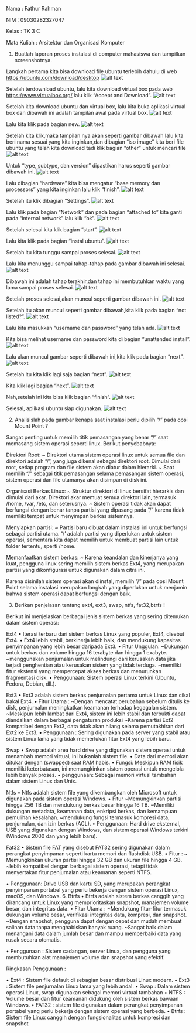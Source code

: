 Nama : Fathur Rahman

NIM : 09030282327047

Kelas : TK 3 C

Mata Kuliah : Arsitektur dan Organisasi Komputer

1. Buatlah laporan proses instalasi di computer mahasiswa dan tampilkan screenshotnya.

Langkah pertama kita bisa download file ubuntu terlebih dahulu di web
https://ubuntu.com/download/desktop
![alt text](https://private-user-images.githubusercontent.com/179918305/373122445-02fc5987-14c0-46d2-bcfe-5806f4e3c5a7.png?jwt=eyJhbGciOiJIUzI1NiIsInR5cCI6IkpXVCJ9.eyJpc3MiOiJnaXRodWIuY29tIiwiYXVkIjoicmF3LmdpdGh1YnVzZXJjb250ZW50LmNvbSIsImtleSI6ImtleTUiLCJleHAiOjE3MjgwMDM3MDYsIm5iZiI6MTcyODAwMzQwNiwicGF0aCI6Ii8xNzk5MTgzMDUvMzczMTIyNDQ1LTAyZmM1OTg3LTE0YzAtNDZkMi1iY2ZlLTU4MDZmNGUzYzVhNy5wbmc_WC1BbXotQWxnb3JpdGhtPUFXUzQtSE1BQy1TSEEyNTYmWC1BbXotQ3JlZGVudGlhbD1BS0lBVkNPRFlMU0E1M1BRSzRaQSUyRjIwMjQxMDA0JTJGdXMtZWFzdC0xJTJGczMlMkZhd3M0X3JlcXVlc3QmWC1BbXotRGF0ZT0yMDI0MTAwNFQwMDU2NDZaJlgtQW16LUV4cGlyZXM9MzAwJlgtQW16LVNpZ25hdHVyZT0yNmZkMWEyMTAxMDBhNTBjNjk5MDAwY2I2NGExZDg2NjExZmM5YWY2MzdjNjllNDY2NmYyOGZjYjJmZTI3MTQ5JlgtQW16LVNpZ25lZEhlYWRlcnM9aG9zdCJ9.AR1_7aqacxYjMFmCWcpaB6Oh5s85WuGyzn1mv3U-Ho0)

Setelah terdownload ubuntu, lalu kita download virtual box pada web https://www.virtualbox.org/ lalu klik “Accept and Download”.
![alt text](https://private-user-images.githubusercontent.com/179918305/373122641-a0ede3c3-fbbb-4e59-b8a7-5108510d699f.png?jwt=eyJhbGciOiJIUzI1NiIsInR5cCI6IkpXVCJ9.eyJpc3MiOiJnaXRodWIuY29tIiwiYXVkIjoicmF3LmdpdGh1YnVzZXJjb250ZW50LmNvbSIsImtleSI6ImtleTUiLCJleHAiOjE3MjgwMDM3MDYsIm5iZiI6MTcyODAwMzQwNiwicGF0aCI6Ii8xNzk5MTgzMDUvMzczMTIyNjQxLWEwZWRlM2MzLWZiYmItNGU1OS1iOGE3LTUxMDg1MTBkNjk5Zi5wbmc_WC1BbXotQWxnb3JpdGhtPUFXUzQtSE1BQy1TSEEyNTYmWC1BbXotQ3JlZGVudGlhbD1BS0lBVkNPRFlMU0E1M1BRSzRaQSUyRjIwMjQxMDA0JTJGdXMtZWFzdC0xJTJGczMlMkZhd3M0X3JlcXVlc3QmWC1BbXotRGF0ZT0yMDI0MTAwNFQwMDU2NDZaJlgtQW16LUV4cGlyZXM9MzAwJlgtQW16LVNpZ25hdHVyZT00NTE5MWFiODg1NDY5MzY4N2I2ODUxMGI4ZGNjOTMxNTJkMjA4Y2UwZWNiZWJiMjAyYTAzNzNhYTI1MmQ0MzM0JlgtQW16LVNpZ25lZEhlYWRlcnM9aG9zdCJ9.dQLleMqsf0UJDhsHfq1BdjcWv6KHSlmc2vyZ_raPQqY)

Setelah kita download ubuntu dan virtual box, lalu kita buka aplikasi virtual box dan dibawah ini adalah tampilan awal pada virtual box.
![alt text](https://private-user-images.githubusercontent.com/179918305/373123968-acda9647-8bb9-4b9d-aa2f-561498bbe540.png?jwt=eyJhbGciOiJIUzI1NiIsInR5cCI6IkpXVCJ9.eyJpc3MiOiJnaXRodWIuY29tIiwiYXVkIjoicmF3LmdpdGh1YnVzZXJjb250ZW50LmNvbSIsImtleSI6ImtleTUiLCJleHAiOjE3MjgwMDM3MDYsIm5iZiI6MTcyODAwMzQwNiwicGF0aCI6Ii8xNzk5MTgzMDUvMzczMTIzOTY4LWFjZGE5NjQ3LThiYjktNGI5ZC1hYTJmLTU2MTQ5OGJiZTU0MC5wbmc_WC1BbXotQWxnb3JpdGhtPUFXUzQtSE1BQy1TSEEyNTYmWC1BbXotQ3JlZGVudGlhbD1BS0lBVkNPRFlMU0E1M1BRSzRaQSUyRjIwMjQxMDA0JTJGdXMtZWFzdC0xJTJGczMlMkZhd3M0X3JlcXVlc3QmWC1BbXotRGF0ZT0yMDI0MTAwNFQwMDU2NDZaJlgtQW16LUV4cGlyZXM9MzAwJlgtQW16LVNpZ25hdHVyZT1kNDRlMjVhYmQ3YmI1NjA1ODBhMmIxY2Q2Yzc1NTU3Y2MwZmVmZjI5ZjVlNDQxNWJmNmViNGRiNzlkNDRkNjUxJlgtQW16LVNpZ25lZEhlYWRlcnM9aG9zdCJ9.OSglEzRrIinwat5RSS6c7iV0LHoB73tWsPtu6aSpDqE)


Lalu kita klik pada bagian new.
![alt text](https://private-user-images.githubusercontent.com/179918305/373124160-f561be88-c795-47b8-8843-0b2945dfbd7b.png?jwt=eyJhbGciOiJIUzI1NiIsInR5cCI6IkpXVCJ9.eyJpc3MiOiJnaXRodWIuY29tIiwiYXVkIjoicmF3LmdpdGh1YnVzZXJjb250ZW50LmNvbSIsImtleSI6ImtleTUiLCJleHAiOjE3MjgwMDM3MDYsIm5iZiI6MTcyODAwMzQwNiwicGF0aCI6Ii8xNzk5MTgzMDUvMzczMTI0MTYwLWY1NjFiZTg4LWM3OTUtNDdiOC04ODQzLTBiMjk0NWRmYmQ3Yi5wbmc_WC1BbXotQWxnb3JpdGhtPUFXUzQtSE1BQy1TSEEyNTYmWC1BbXotQ3JlZGVudGlhbD1BS0lBVkNPRFlMU0E1M1BRSzRaQSUyRjIwMjQxMDA0JTJGdXMtZWFzdC0xJTJGczMlMkZhd3M0X3JlcXVlc3QmWC1BbXotRGF0ZT0yMDI0MTAwNFQwMDU2NDZaJlgtQW16LUV4cGlyZXM9MzAwJlgtQW16LVNpZ25hdHVyZT0xNmQyZDkxNzgzZDU0MmIyN2M4ZjY4NjNhN2I5YjFhODJhYWMzOWFlOTY0MDY1ZjM5MWUyOGFjMzNlNmRjOGRhJlgtQW16LVNpZ25lZEhlYWRlcnM9aG9zdCJ9.5QZmPyCTPhEpbWnXWUHUFN-6nFRQMwLtJZXPBMIJKZs)

Setelah kita klik,maka tampilan nya akan seperti gambar dibawah lalu kita beri nama sesuai yang kita inginkan,dan dibagian “iso image” kita beri file ubuntu yang telah kita download tadi klik bagian “other” untuk mencari file
![alt text](https://private-user-images.githubusercontent.com/179918305/373124356-43109e6f-3f9d-4b1d-b28d-b3f5a5831012.png?jwt=eyJhbGciOiJIUzI1NiIsInR5cCI6IkpXVCJ9.eyJpc3MiOiJnaXRodWIuY29tIiwiYXVkIjoicmF3LmdpdGh1YnVzZXJjb250ZW50LmNvbSIsImtleSI6ImtleTUiLCJleHAiOjE3MjgwMDM3MDYsIm5iZiI6MTcyODAwMzQwNiwicGF0aCI6Ii8xNzk5MTgzMDUvMzczMTI0MzU2LTQzMTA5ZTZmLTNmOWQtNGIxZC1iMjhkLWIzZjVhNTgzMTAxMi5wbmc_WC1BbXotQWxnb3JpdGhtPUFXUzQtSE1BQy1TSEEyNTYmWC1BbXotQ3JlZGVudGlhbD1BS0lBVkNPRFlMU0E1M1BRSzRaQSUyRjIwMjQxMDA0JTJGdXMtZWFzdC0xJTJGczMlMkZhd3M0X3JlcXVlc3QmWC1BbXotRGF0ZT0yMDI0MTAwNFQwMDU2NDZaJlgtQW16LUV4cGlyZXM9MzAwJlgtQW16LVNpZ25hdHVyZT1jODU4ZDM4ZmIyNjhjNTJlMDAzYzFhYWIzY2I3ZWY1MzMwYjQxMWI2Zjg3ZjYzMWZkODM0YWFiNDJlMmRiZWNkJlgtQW16LVNpZ25lZEhlYWRlcnM9aG9zdCJ9.qGhqmzKrZbnN_7pzyMq2qKBuc8_4IGr7bvUa1bXvhik)

Untuk “type, subtype, dan version” dipastikan harus seperti gambar dibawah ini.
![alt text](https://private-user-images.githubusercontent.com/179918305/373124594-21db7d2f-5e61-4ca3-a46f-446654db4cce.png?jwt=eyJhbGciOiJIUzI1NiIsInR5cCI6IkpXVCJ9.eyJpc3MiOiJnaXRodWIuY29tIiwiYXVkIjoicmF3LmdpdGh1YnVzZXJjb250ZW50LmNvbSIsImtleSI6ImtleTUiLCJleHAiOjE3MjgwMDM3MDYsIm5iZiI6MTcyODAwMzQwNiwicGF0aCI6Ii8xNzk5MTgzMDUvMzczMTI0NTk0LTIxZGI3ZDJmLTVlNjEtNGNhMy1hNDZmLTQ0NjY1NGRiNGNjZS5wbmc_WC1BbXotQWxnb3JpdGhtPUFXUzQtSE1BQy1TSEEyNTYmWC1BbXotQ3JlZGVudGlhbD1BS0lBVkNPRFlMU0E1M1BRSzRaQSUyRjIwMjQxMDA0JTJGdXMtZWFzdC0xJTJGczMlMkZhd3M0X3JlcXVlc3QmWC1BbXotRGF0ZT0yMDI0MTAwNFQwMDU2NDZaJlgtQW16LUV4cGlyZXM9MzAwJlgtQW16LVNpZ25hdHVyZT0wNjJjMWZkM2I1MWYyYTQ0ZDE3ODAyNzMyZWY4NjdmOWRjMzk0ZTVhZTVhNTQ0YjI3MGQ0YTAzNTJkZmE2MmZlJlgtQW16LVNpZ25lZEhlYWRlcnM9aG9zdCJ9.PnG1tqgsAN8hiHFjy4-2o1_vGgY48zUtEEVpuvsxosQ)

Lalu dibagian “hardware” kita bisa mengatur “base memory dan processors” yang kita inginkan lalu klik “finish”.
![alt text](https://private-user-images.githubusercontent.com/179918305/373124932-13d137e4-a28b-4a67-b139-32af10906650.png?jwt=eyJhbGciOiJIUzI1NiIsInR5cCI6IkpXVCJ9.eyJpc3MiOiJnaXRodWIuY29tIiwiYXVkIjoicmF3LmdpdGh1YnVzZXJjb250ZW50LmNvbSIsImtleSI6ImtleTUiLCJleHAiOjE3MjgwMDM3MDYsIm5iZiI6MTcyODAwMzQwNiwicGF0aCI6Ii8xNzk5MTgzMDUvMzczMTI0OTMyLTEzZDEzN2U0LWEyOGItNGE2Ny1iMTM5LTMyYWYxMDkwNjY1MC5wbmc_WC1BbXotQWxnb3JpdGhtPUFXUzQtSE1BQy1TSEEyNTYmWC1BbXotQ3JlZGVudGlhbD1BS0lBVkNPRFlMU0E1M1BRSzRaQSUyRjIwMjQxMDA0JTJGdXMtZWFzdC0xJTJGczMlMkZhd3M0X3JlcXVlc3QmWC1BbXotRGF0ZT0yMDI0MTAwNFQwMDU2NDZaJlgtQW16LUV4cGlyZXM9MzAwJlgtQW16LVNpZ25hdHVyZT05NWZkMDY0MDRkMjllZDhhOGZiNjk4NjE0MTNjYzQ3OTZiMmQxZjUzYjI4YmZlZGNkODFiZGMyNjRmYzIyMTA5JlgtQW16LVNpZ25lZEhlYWRlcnM9aG9zdCJ9.37RQZQycJbbtLWMK9H46bOYjGsF384IRhgjaz0UgJcw)

Setelah itu klik dibagian “Settings”.
![alt text](https://private-user-images.githubusercontent.com/179918305/373125111-3e11963e-2413-4ee6-b8f6-2cb2976d606c.png?jwt=eyJhbGciOiJIUzI1NiIsInR5cCI6IkpXVCJ9.eyJpc3MiOiJnaXRodWIuY29tIiwiYXVkIjoicmF3LmdpdGh1YnVzZXJjb250ZW50LmNvbSIsImtleSI6ImtleTUiLCJleHAiOjE3MjgwMDM3MDYsIm5iZiI6MTcyODAwMzQwNiwicGF0aCI6Ii8xNzk5MTgzMDUvMzczMTI1MTExLTNlMTE5NjNlLTI0MTMtNGVlNi1iOGY2LTJjYjI5NzZkNjA2Yy5wbmc_WC1BbXotQWxnb3JpdGhtPUFXUzQtSE1BQy1TSEEyNTYmWC1BbXotQ3JlZGVudGlhbD1BS0lBVkNPRFlMU0E1M1BRSzRaQSUyRjIwMjQxMDA0JTJGdXMtZWFzdC0xJTJGczMlMkZhd3M0X3JlcXVlc3QmWC1BbXotRGF0ZT0yMDI0MTAwNFQwMDU2NDZaJlgtQW16LUV4cGlyZXM9MzAwJlgtQW16LVNpZ25hdHVyZT1kZjM2MDQ1N2JhMWFmZjE0ZDFhYTFmOTQxNTUyMjhiNDc4ZDFjNWE5ZGYyOTI4NmE4YTdlYjc5MzFlZjc0NGZjJlgtQW16LVNpZ25lZEhlYWRlcnM9aG9zdCJ9.rXagBtbznc-MNcEvvsfvDTnfEjPno6k9rebXeZz4_28)

Lalu klik pada bagian “Network” dan pada bagian “attached to” kita ganti pada “internal network” lalu klik “ok”.
![alt text](https://private-user-images.githubusercontent.com/179918305/373125409-cb778563-793b-43ff-9ee4-2e4e8211074f.png?jwt=eyJhbGciOiJIUzI1NiIsInR5cCI6IkpXVCJ9.eyJpc3MiOiJnaXRodWIuY29tIiwiYXVkIjoicmF3LmdpdGh1YnVzZXJjb250ZW50LmNvbSIsImtleSI6ImtleTUiLCJleHAiOjE3MjgwMDM3MDYsIm5iZiI6MTcyODAwMzQwNiwicGF0aCI6Ii8xNzk5MTgzMDUvMzczMTI1NDA5LWNiNzc4NTYzLTc5M2ItNDNmZi05ZWU0LTJlNGU4MjExMDc0Zi5wbmc_WC1BbXotQWxnb3JpdGhtPUFXUzQtSE1BQy1TSEEyNTYmWC1BbXotQ3JlZGVudGlhbD1BS0lBVkNPRFlMU0E1M1BRSzRaQSUyRjIwMjQxMDA0JTJGdXMtZWFzdC0xJTJGczMlMkZhd3M0X3JlcXVlc3QmWC1BbXotRGF0ZT0yMDI0MTAwNFQwMDU2NDZaJlgtQW16LUV4cGlyZXM9MzAwJlgtQW16LVNpZ25hdHVyZT05NGIwMjhhNTkxMmE3OGRlMTVmZGNlNTU4YWYyOWU4MDNiODEyNzJjMTE2ZTQ3NTdjYWQzNDVkNTNkNzEwZmZmJlgtQW16LVNpZ25lZEhlYWRlcnM9aG9zdCJ9.Gvansd2fXsQIPUtRZT2s_CAO82jJaqkgUZ8QJ2emEXw)

Setelah selesai kita klik bagian “start”.
![alt text](https://private-user-images.githubusercontent.com/179918305/373125529-604c4485-08c4-42d2-9473-1536cd229e4a.png?jwt=eyJhbGciOiJIUzI1NiIsInR5cCI6IkpXVCJ9.eyJpc3MiOiJnaXRodWIuY29tIiwiYXVkIjoicmF3LmdpdGh1YnVzZXJjb250ZW50LmNvbSIsImtleSI6ImtleTUiLCJleHAiOjE3MjgwMDM3MDYsIm5iZiI6MTcyODAwMzQwNiwicGF0aCI6Ii8xNzk5MTgzMDUvMzczMTI1NTI5LTYwNGM0NDg1LTA4YzQtNDJkMi05NDczLTE1MzZjZDIyOWU0YS5wbmc_WC1BbXotQWxnb3JpdGhtPUFXUzQtSE1BQy1TSEEyNTYmWC1BbXotQ3JlZGVudGlhbD1BS0lBVkNPRFlMU0E1M1BRSzRaQSUyRjIwMjQxMDA0JTJGdXMtZWFzdC0xJTJGczMlMkZhd3M0X3JlcXVlc3QmWC1BbXotRGF0ZT0yMDI0MTAwNFQwMDU2NDZaJlgtQW16LUV4cGlyZXM9MzAwJlgtQW16LVNpZ25hdHVyZT0wMjZmMmIyZmU2N2UyYWVmN2E2YWY5ZTNjNjRjMDI4ZDgxNmJjMGVhN2IyOThhMTg0Njg0ODFlN2U2OTMxNDJjJlgtQW16LVNpZ25lZEhlYWRlcnM9aG9zdCJ9.1PyjspecwQmsXVhXBPG0xX-2cBob7xqDx5TUpFU44G0)

Lalu kita klik pada bagian “instal ubuntu”.
![alt text](https://private-user-images.githubusercontent.com/179918305/373126071-3c0343da-e1df-48e7-aad2-564405c2dbcb.png?jwt=eyJhbGciOiJIUzI1NiIsInR5cCI6IkpXVCJ9.eyJpc3MiOiJnaXRodWIuY29tIiwiYXVkIjoicmF3LmdpdGh1YnVzZXJjb250ZW50LmNvbSIsImtleSI6ImtleTUiLCJleHAiOjE3MjgwMDM3MDYsIm5iZiI6MTcyODAwMzQwNiwicGF0aCI6Ii8xNzk5MTgzMDUvMzczMTI2MDcxLTNjMDM0M2RhLWUxZGYtNDhlNy1hYWQyLTU2NDQwNWMyZGJjYi5wbmc_WC1BbXotQWxnb3JpdGhtPUFXUzQtSE1BQy1TSEEyNTYmWC1BbXotQ3JlZGVudGlhbD1BS0lBVkNPRFlMU0E1M1BRSzRaQSUyRjIwMjQxMDA0JTJGdXMtZWFzdC0xJTJGczMlMkZhd3M0X3JlcXVlc3QmWC1BbXotRGF0ZT0yMDI0MTAwNFQwMDU2NDZaJlgtQW16LUV4cGlyZXM9MzAwJlgtQW16LVNpZ25hdHVyZT0wM2MxYzdiNmFkN2NiZjNhY2NiMDFlN2NmZGUyMzgzMTdlNzhiNWNjNGRkNjAxYTY3YjQ3YTIyNmNhNGYyZjNlJlgtQW16LVNpZ25lZEhlYWRlcnM9aG9zdCJ9.vBVUDW8EZg7Cx7PIkFQhl0QvOtrfXTcqtoTv2XJTpf0)

Setelah itu kita tunggu sampai proses selesai.
![alt text](https://private-user-images.githubusercontent.com/179918305/373126398-b59611ee-9e6a-401c-b977-5a5f3376443a.png?jwt=eyJhbGciOiJIUzI1NiIsInR5cCI6IkpXVCJ9.eyJpc3MiOiJnaXRodWIuY29tIiwiYXVkIjoicmF3LmdpdGh1YnVzZXJjb250ZW50LmNvbSIsImtleSI6ImtleTUiLCJleHAiOjE3MjgwMDM3MDYsIm5iZiI6MTcyODAwMzQwNiwicGF0aCI6Ii8xNzk5MTgzMDUvMzczMTI2Mzk4LWI1OTYxMWVlLTllNmEtNDAxYy1iOTc3LTVhNWYzMzc2NDQzYS5wbmc_WC1BbXotQWxnb3JpdGhtPUFXUzQtSE1BQy1TSEEyNTYmWC1BbXotQ3JlZGVudGlhbD1BS0lBVkNPRFlMU0E1M1BRSzRaQSUyRjIwMjQxMDA0JTJGdXMtZWFzdC0xJTJGczMlMkZhd3M0X3JlcXVlc3QmWC1BbXotRGF0ZT0yMDI0MTAwNFQwMDU2NDZaJlgtQW16LUV4cGlyZXM9MzAwJlgtQW16LVNpZ25hdHVyZT0wMjI4NWFhZjkyZDg4ZjYzMTA4M2I1YmZmMmJlYmMyNjU0NWI3Yzc2YTljNTcyODY3ZDg5YWU0ODk2OTdjM2NkJlgtQW16LVNpZ25lZEhlYWRlcnM9aG9zdCJ9.YE_9BvF1ZTDUqAKzloNEaGkODewwpCBe4l_R0hY3mhk)

Lalu kita menunggu sampai tahap-tahap pada gambar dibawah ini selesai.
![alt text](https://private-user-images.githubusercontent.com/179918305/373127609-8c74984c-6695-4f23-a394-92b9fc408cd4.png?jwt=eyJhbGciOiJIUzI1NiIsInR5cCI6IkpXVCJ9.eyJpc3MiOiJnaXRodWIuY29tIiwiYXVkIjoicmF3LmdpdGh1YnVzZXJjb250ZW50LmNvbSIsImtleSI6ImtleTUiLCJleHAiOjE3MjgwMDM3MDYsIm5iZiI6MTcyODAwMzQwNiwicGF0aCI6Ii8xNzk5MTgzMDUvMzczMTI3NjA5LThjNzQ5ODRjLTY2OTUtNGYyMy1hMzk0LTkyYjlmYzQwOGNkNC5wbmc_WC1BbXotQWxnb3JpdGhtPUFXUzQtSE1BQy1TSEEyNTYmWC1BbXotQ3JlZGVudGlhbD1BS0lBVkNPRFlMU0E1M1BRSzRaQSUyRjIwMjQxMDA0JTJGdXMtZWFzdC0xJTJGczMlMkZhd3M0X3JlcXVlc3QmWC1BbXotRGF0ZT0yMDI0MTAwNFQwMDU2NDZaJlgtQW16LUV4cGlyZXM9MzAwJlgtQW16LVNpZ25hdHVyZT00MDY2NzYzMDJiNjQzMGI0MDRmZGI3NDg3NTc5NTQwMGViMGY5MmYzODZiMTBhYTVkN2M2MTNhMDM0YTM1NTk1JlgtQW16LVNpZ25lZEhlYWRlcnM9aG9zdCJ9.phkHemfU_iTZoK--KpAMy5QfJSVi9KwJKXG95SzmxUs)

Dibawah ini adalah tahap terakhir,dan tahap ini membutuhkan waktu yang lama sampai proses selesai.
![alt text](https://private-user-images.githubusercontent.com/179918305/373127609-8c74984c-6695-4f23-a394-92b9fc408cd4.png?jwt=eyJhbGciOiJIUzI1NiIsInR5cCI6IkpXVCJ9.eyJpc3MiOiJnaXRodWIuY29tIiwiYXVkIjoicmF3LmdpdGh1YnVzZXJjb250ZW50LmNvbSIsImtleSI6ImtleTUiLCJleHAiOjE3MjgwMDM3MDYsIm5iZiI6MTcyODAwMzQwNiwicGF0aCI6Ii8xNzk5MTgzMDUvMzczMTI3NjA5LThjNzQ5ODRjLTY2OTUtNGYyMy1hMzk0LTkyYjlmYzQwOGNkNC5wbmc_WC1BbXotQWxnb3JpdGhtPUFXUzQtSE1BQy1TSEEyNTYmWC1BbXotQ3JlZGVudGlhbD1BS0lBVkNPRFlMU0E1M1BRSzRaQSUyRjIwMjQxMDA0JTJGdXMtZWFzdC0xJTJGczMlMkZhd3M0X3JlcXVlc3QmWC1BbXotRGF0ZT0yMDI0MTAwNFQwMDU2NDZaJlgtQW16LUV4cGlyZXM9MzAwJlgtQW16LVNpZ25hdHVyZT00MDY2NzYzMDJiNjQzMGI0MDRmZGI3NDg3NTc5NTQwMGViMGY5MmYzODZiMTBhYTVkN2M2MTNhMDM0YTM1NTk1JlgtQW16LVNpZ25lZEhlYWRlcnM9aG9zdCJ9.phkHemfU_iTZoK--KpAMy5QfJSVi9KwJKXG95SzmxUs)

Setelah proses selesai,akan muncul seperti gambar dibawah ini.
![alt text](https://private-user-images.githubusercontent.com/179918305/373127693-96fa41ca-febe-48c9-88ec-d91f3ce22af0.png?jwt=eyJhbGciOiJIUzI1NiIsInR5cCI6IkpXVCJ9.eyJpc3MiOiJnaXRodWIuY29tIiwiYXVkIjoicmF3LmdpdGh1YnVzZXJjb250ZW50LmNvbSIsImtleSI6ImtleTUiLCJleHAiOjE3MjgwMDM3MDYsIm5iZiI6MTcyODAwMzQwNiwicGF0aCI6Ii8xNzk5MTgzMDUvMzczMTI3NjkzLTk2ZmE0MWNhLWZlYmUtNDhjOS04OGVjLWQ5MWYzY2UyMmFmMC5wbmc_WC1BbXotQWxnb3JpdGhtPUFXUzQtSE1BQy1TSEEyNTYmWC1BbXotQ3JlZGVudGlhbD1BS0lBVkNPRFlMU0E1M1BRSzRaQSUyRjIwMjQxMDA0JTJGdXMtZWFzdC0xJTJGczMlMkZhd3M0X3JlcXVlc3QmWC1BbXotRGF0ZT0yMDI0MTAwNFQwMDU2NDZaJlgtQW16LUV4cGlyZXM9MzAwJlgtQW16LVNpZ25hdHVyZT0xNWNlNmE4NDE1ZDYyOTY3MTdlNzY3OWQ1NjhhMzVmMmM3YjYwNzNkNmYzMmFhMjZkNGM3ZmFlZWZkZDJjYmJhJlgtQW16LVNpZ25lZEhlYWRlcnM9aG9zdCJ9.seLzFC9mMwBBHxHJVbPYpNyoD3QkVzcyjkT4lRwjOC8)

Setelah itu akan muncul seperti gambar dibawah,kita klik pada bagian “not listed?”.
![alt text](https://private-user-images.githubusercontent.com/179918305/373127767-f67b0bb5-4e04-41b4-83c6-3cb0926e74fd.png?jwt=eyJhbGciOiJIUzI1NiIsInR5cCI6IkpXVCJ9.eyJpc3MiOiJnaXRodWIuY29tIiwiYXVkIjoicmF3LmdpdGh1YnVzZXJjb250ZW50LmNvbSIsImtleSI6ImtleTUiLCJleHAiOjE3MjgwMDM3MDYsIm5iZiI6MTcyODAwMzQwNiwicGF0aCI6Ii8xNzk5MTgzMDUvMzczMTI3NzY3LWY2N2IwYmI1LTRlMDQtNDFiNC04M2M2LTNjYjA5MjZlNzRmZC5wbmc_WC1BbXotQWxnb3JpdGhtPUFXUzQtSE1BQy1TSEEyNTYmWC1BbXotQ3JlZGVudGlhbD1BS0lBVkNPRFlMU0E1M1BRSzRaQSUyRjIwMjQxMDA0JTJGdXMtZWFzdC0xJTJGczMlMkZhd3M0X3JlcXVlc3QmWC1BbXotRGF0ZT0yMDI0MTAwNFQwMDU2NDZaJlgtQW16LUV4cGlyZXM9MzAwJlgtQW16LVNpZ25hdHVyZT0yYjhiYWYzYTA1ZjIyYjExMzU1OWYyMThjYWFiMWU0ZmIzNTBhZmVmNDQ0ZTQxMDUzZTUzMzliODQ5NGFmNWU2JlgtQW16LVNpZ25lZEhlYWRlcnM9aG9zdCJ9.WLyjZzWreE4jgUsg-IMvGPUEZ1wFW9WfbsGNUO8LB-8)

Lalu kita masukkan “username dan password” yang telah ada.
![alt text](https://private-user-images.githubusercontent.com/179918305/373127864-4d063d12-78bf-4be7-b591-9d423d8168c1.png?jwt=eyJhbGciOiJIUzI1NiIsInR5cCI6IkpXVCJ9.eyJpc3MiOiJnaXRodWIuY29tIiwiYXVkIjoicmF3LmdpdGh1YnVzZXJjb250ZW50LmNvbSIsImtleSI6ImtleTUiLCJleHAiOjE3MjgwMDM3MDYsIm5iZiI6MTcyODAwMzQwNiwicGF0aCI6Ii8xNzk5MTgzMDUvMzczMTI3ODY0LTRkMDYzZDEyLTc4YmYtNGJlNy1iNTkxLTlkNDIzZDgxNjhjMS5wbmc_WC1BbXotQWxnb3JpdGhtPUFXUzQtSE1BQy1TSEEyNTYmWC1BbXotQ3JlZGVudGlhbD1BS0lBVkNPRFlMU0E1M1BRSzRaQSUyRjIwMjQxMDA0JTJGdXMtZWFzdC0xJTJGczMlMkZhd3M0X3JlcXVlc3QmWC1BbXotRGF0ZT0yMDI0MTAwNFQwMDU2NDZaJlgtQW16LUV4cGlyZXM9MzAwJlgtQW16LVNpZ25hdHVyZT1kOTNhNjhiMWNiOWE0NzkzODdmNTA5OGE2OTA0MzYxNDY0ZTIxMDRkNTVlYzJkYjNlYTMxODk3NDgyODc3NGE0JlgtQW16LVNpZ25lZEhlYWRlcnM9aG9zdCJ9.dy1AmyOHGsTZdUq8kvXuQ3dyw3dbqxoj2tvjv3Yh34c)

Kita bisa melihat username dan password kita di bagian “unattended install”.
![alt text](https://private-user-images.githubusercontent.com/179918305/373127989-968cd793-e430-4d0c-82d5-9523e7dd7c9b.png?jwt=eyJhbGciOiJIUzI1NiIsInR5cCI6IkpXVCJ9.eyJpc3MiOiJnaXRodWIuY29tIiwiYXVkIjoicmF3LmdpdGh1YnVzZXJjb250ZW50LmNvbSIsImtleSI6ImtleTUiLCJleHAiOjE3MjgwMDM3MDYsIm5iZiI6MTcyODAwMzQwNiwicGF0aCI6Ii8xNzk5MTgzMDUvMzczMTI3OTg5LTk2OGNkNzkzLWU0MzAtNGQwYy04MmQ1LTk1MjNlN2RkN2M5Yi5wbmc_WC1BbXotQWxnb3JpdGhtPUFXUzQtSE1BQy1TSEEyNTYmWC1BbXotQ3JlZGVudGlhbD1BS0lBVkNPRFlMU0E1M1BRSzRaQSUyRjIwMjQxMDA0JTJGdXMtZWFzdC0xJTJGczMlMkZhd3M0X3JlcXVlc3QmWC1BbXotRGF0ZT0yMDI0MTAwNFQwMDU2NDZaJlgtQW16LUV4cGlyZXM9MzAwJlgtQW16LVNpZ25hdHVyZT02NDAwMjRjMGM0NmVhZTczOTBlZDAwNzYwOTY0ZjZmYmZkN2MzOGFiYzRlY2MyYWRjMDJkZTM5NjEwZmZiNWE1JlgtQW16LVNpZ25lZEhlYWRlcnM9aG9zdCJ9.NFgWFzPMxjcQfY4-VUlfxFVyH2vd6d9YKZe43YP8KOE)

Lalu akan muncul gambar seperti dibawah ini,kita klik pada bagian “next”.
![alt text](https://private-user-images.githubusercontent.com/179918305/373128040-24324975-da44-40c1-bcde-00f0e35afb09.png?jwt=eyJhbGciOiJIUzI1NiIsInR5cCI6IkpXVCJ9.eyJpc3MiOiJnaXRodWIuY29tIiwiYXVkIjoicmF3LmdpdGh1YnVzZXJjb250ZW50LmNvbSIsImtleSI6ImtleTUiLCJleHAiOjE3MjgwMDM3MDYsIm5iZiI6MTcyODAwMzQwNiwicGF0aCI6Ii8xNzk5MTgzMDUvMzczMTI4MDQwLTI0MzI0OTc1LWRhNDQtNDBjMS1iY2RlLTAwZjBlMzVhZmIwOS5wbmc_WC1BbXotQWxnb3JpdGhtPUFXUzQtSE1BQy1TSEEyNTYmWC1BbXotQ3JlZGVudGlhbD1BS0lBVkNPRFlMU0E1M1BRSzRaQSUyRjIwMjQxMDA0JTJGdXMtZWFzdC0xJTJGczMlMkZhd3M0X3JlcXVlc3QmWC1BbXotRGF0ZT0yMDI0MTAwNFQwMDU2NDZaJlgtQW16LUV4cGlyZXM9MzAwJlgtQW16LVNpZ25hdHVyZT1hMzY1MTkzNjhlNGI1ZTUzMzBjZWE1ZmNjMzcwY2ZlNjU3ZjNkZjViMTM0YmYwYmVmMjUxOTI3NzMxMGU4MWEwJlgtQW16LVNpZ25lZEhlYWRlcnM9aG9zdCJ9.xKnlxdJ7zy1VZvjTN3OIQxOo7nNTdfjji8WZqvpCDmY)

Setelah itu kita klik lagi saja bagian “next”.
![alt text](https://private-user-images.githubusercontent.com/179918305/373128103-d1e28d51-aa76-4298-98d9-7b25820b9984.png?jwt=eyJhbGciOiJIUzI1NiIsInR5cCI6IkpXVCJ9.eyJpc3MiOiJnaXRodWIuY29tIiwiYXVkIjoicmF3LmdpdGh1YnVzZXJjb250ZW50LmNvbSIsImtleSI6ImtleTUiLCJleHAiOjE3MjgwMDM3MDYsIm5iZiI6MTcyODAwMzQwNiwicGF0aCI6Ii8xNzk5MTgzMDUvMzczMTI4MTAzLWQxZTI4ZDUxLWFhNzYtNDI5OC05OGQ5LTdiMjU4MjBiOTk4NC5wbmc_WC1BbXotQWxnb3JpdGhtPUFXUzQtSE1BQy1TSEEyNTYmWC1BbXotQ3JlZGVudGlhbD1BS0lBVkNPRFlMU0E1M1BRSzRaQSUyRjIwMjQxMDA0JTJGdXMtZWFzdC0xJTJGczMlMkZhd3M0X3JlcXVlc3QmWC1BbXotRGF0ZT0yMDI0MTAwNFQwMDU2NDZaJlgtQW16LUV4cGlyZXM9MzAwJlgtQW16LVNpZ25hdHVyZT1kNWJlZTlkNWMxNzQ0ZDY4OWVhNmI0YmY3NzZlMDA5YWYyNTlkODY0NjJhN2UwZGE1NjZjYjYwYjBlZGJkM2NiJlgtQW16LVNpZ25lZEhlYWRlcnM9aG9zdCJ9.gbenjZ-iXrXSWFLrZS589tiSOZJnMEv1osYbCd-r39E)

Kita klik lagi bagian “next”.
![alt text](https://private-user-images.githubusercontent.com/179918305/373128191-e78dcddd-33d9-45f7-a554-0e69dfe80b45.png?jwt=eyJhbGciOiJIUzI1NiIsInR5cCI6IkpXVCJ9.eyJpc3MiOiJnaXRodWIuY29tIiwiYXVkIjoicmF3LmdpdGh1YnVzZXJjb250ZW50LmNvbSIsImtleSI6ImtleTUiLCJleHAiOjE3MjgwMDM3MDYsIm5iZiI6MTcyODAwMzQwNiwicGF0aCI6Ii8xNzk5MTgzMDUvMzczMTI4MTkxLWU3OGRjZGRkLTMzZDktNDVmNy1hNTU0LTBlNjlkZmU4MGI0NS5wbmc_WC1BbXotQWxnb3JpdGhtPUFXUzQtSE1BQy1TSEEyNTYmWC1BbXotQ3JlZGVudGlhbD1BS0lBVkNPRFlMU0E1M1BRSzRaQSUyRjIwMjQxMDA0JTJGdXMtZWFzdC0xJTJGczMlMkZhd3M0X3JlcXVlc3QmWC1BbXotRGF0ZT0yMDI0MTAwNFQwMDU2NDZaJlgtQW16LUV4cGlyZXM9MzAwJlgtQW16LVNpZ25hdHVyZT1lMGYzYWM3ZTk5MGZlMDkzODEwODJmNDRhMjUyMDE3YTU0MTk2Yjk0ZjQyNGQ0MDdmZmM5NWMyNGU3NjI4NTNhJlgtQW16LVNpZ25lZEhlYWRlcnM9aG9zdCJ9.3adtp7j40OigDLDXN_dqKNZh_YOXX1KVydPrfOVmHyk)

Nah,setelah ini kita bisa klik bagian “finish”.
![alt text](https://private-user-images.githubusercontent.com/179918305/373128399-782d6826-8d84-41ff-b810-91c646d01f67.png?jwt=eyJhbGciOiJIUzI1NiIsInR5cCI6IkpXVCJ9.eyJpc3MiOiJnaXRodWIuY29tIiwiYXVkIjoicmF3LmdpdGh1YnVzZXJjb250ZW50LmNvbSIsImtleSI6ImtleTUiLCJleHAiOjE3MjgwMDM3MDYsIm5iZiI6MTcyODAwMzQwNiwicGF0aCI6Ii8xNzk5MTgzMDUvMzczMTI4Mzk5LTc4MmQ2ODI2LThkODQtNDFmZi1iODEwLTkxYzY0NmQwMWY2Ny5wbmc_WC1BbXotQWxnb3JpdGhtPUFXUzQtSE1BQy1TSEEyNTYmWC1BbXotQ3JlZGVudGlhbD1BS0lBVkNPRFlMU0E1M1BRSzRaQSUyRjIwMjQxMDA0JTJGdXMtZWFzdC0xJTJGczMlMkZhd3M0X3JlcXVlc3QmWC1BbXotRGF0ZT0yMDI0MTAwNFQwMDU2NDZaJlgtQW16LUV4cGlyZXM9MzAwJlgtQW16LVNpZ25hdHVyZT1iZjcyMDViNWNjOWZlZjA5NjAxYWYxZTk1MzgwMDFjNzU0YmYxMjM1Zjg0MGIzM2QxOTczOTlmY2FlMGVjYjUyJlgtQW16LVNpZ25lZEhlYWRlcnM9aG9zdCJ9.tgKuiSsno3SCfoPObF_JUEG8a38_94otnDAtGjTPuC8)

Selesai, aplikasi ubuntu siap digunakan.
![alt text](https://private-user-images.githubusercontent.com/179918305/373130546-15057e7b-b87e-4e6b-a3ac-29eff64acc89.png?jwt=eyJhbGciOiJIUzI1NiIsInR5cCI6IkpXVCJ9.eyJpc3MiOiJnaXRodWIuY29tIiwiYXVkIjoicmF3LmdpdGh1YnVzZXJjb250ZW50LmNvbSIsImtleSI6ImtleTUiLCJleHAiOjE3MjgwMDM3MDYsIm5iZiI6MTcyODAwMzQwNiwicGF0aCI6Ii8xNzk5MTgzMDUvMzczMTMwNTQ2LTE1MDU3ZTdiLWI4N2UtNGU2Yi1hM2FjLTI5ZWZmNjRhY2M4OS5wbmc_WC1BbXotQWxnb3JpdGhtPUFXUzQtSE1BQy1TSEEyNTYmWC1BbXotQ3JlZGVudGlhbD1BS0lBVkNPRFlMU0E1M1BRSzRaQSUyRjIwMjQxMDA0JTJGdXMtZWFzdC0xJTJGczMlMkZhd3M0X3JlcXVlc3QmWC1BbXotRGF0ZT0yMDI0MTAwNFQwMDU2NDZaJlgtQW16LUV4cGlyZXM9MzAwJlgtQW16LVNpZ25hdHVyZT01NGU2N2I2ZTkyOWVjZmE1NTkxYzgzYzY2NzNjYTBjYjI2Nzc5ODljN2E1ZGY5NjA2YmRlMTBlY2MxM2VkODIxJlgtQW16LVNpZ25lZEhlYWRlcnM9aG9zdCJ9.HL72OqUgxbqKvUugUSbsWUjH2FrEi98PSA5Z9MrcKqc)

2. Analisislah pada gambar kenapa saat instalasi perlu dipilih “/” pada opsi Mount Point ?

Sangat penting untuk memilih titik pemasangan yang benar “/” saat memasang sistem operasi seperti linux. Berikut penyebabnya:

Direktori Root:
~ Direktori utama sistem operasi linux untuk semua file dan direktori adalah “/”, yang juga dikenal sebagai direktori root. Dimulai dari root, setiap program dan file sistem akan diatur dalam hierarki.
~ Saat memilih “/” sebagai titik pemasangan selama pemasangan sistem operasi, sistem operasi dan file utamanya akan disimpan di disk ini.

Organisasi Berkas Linux:
~ Struktur direktori di linux bersifat hierarkis dan dimulai dari akar. Direktori akar memuat semua direktori lain, termasuk /home, /var, /etc, dan seterusnya.
~ Sistem operasi tidak akan dapat berfungsi dengan benar tanpa partisi yang dipasang pada “/” karena tidak memiliki tempat untuk menyimpan berkas sistemnya.

Menyiapkan partisi:
~ Partisi baru dibuat dalam instalasi ini untuk berfungsi sebagai partisi utama. “/’ adalah partisi yang diperlukan untuk sistem operasi, sementara kita dapat memilih untuk membuat partisi lain untuk folder tertentu, sperti /home.

Memanfaatkan sistem berkas:
~ Karena keandalan dan kinerjanya yang kuat, pengguna linux sering memilih sistem berkas Ext4, yang merupakan partisi yang dikonfigurasi untuk digunakan dalam citra ini.

Karena disinilah sistem operasi akan diinstal, memilih “/” pada opsi Mount Point selama instalasi merupakan langkah yang diperlukan untuk menjamin bahwa sistem operasi dapat berfungsi dengan baik.

3. Berikan penjelasan tentang ext4, ext3, swap, ntfs, fat32,btrfs !

Berikut ini menjelaskan berbagai jenis sistem berkas yang sering ditemukan dalam sistem operasi:

Ext4
• Iterasi terbaru dari sistem berkas Linux yang populer, Ext4, disebut Ext4.
• Ext4 lebih stabil, berkinerja lebih baik, dan mendukung kapasitas penyimpanan yang lebih besar daripada Ext3.
• Fitur Unggulan:
~Dukungan untuk berkas dan volume hingga 16 terabyte dan hingga 1 exabyte.
~menggunakan penjurnalan untuk melindungi dari kerusakan data jika terjadi penghentian atau kerusakan sistem yang tidak terduga.
~memiliki fitur ekstensi yang mempercepat akses berkas dan menurunkan fragmentasi disk.
• Penggunaan: Sistem operasi Linux terkini (Ubuntu, Fedora, Debian, dll.).

Ext3
• Ext3 adalah sistem berkas penjurnalan pertama untuk Linux dan cikal bakal Ext4.
• Fitur Utama :
~Dengan mencatat perubahan sebelum ditulis ke disk, penjurnalan meningkatkan keamanan terhadap kegagalan sistem.
~Meskipun lebih lambat dari Ext4, sistem ini lebih stabil dan terbukti dapat diandalkan dalam berbagai pengaturan produksi
~Karena partisi Ext2 kompatibel dengan Ext3, data tidak akan hilang selama pemutakhiran dari Ext2 ke Ext3.
• Penggunaan : Sering digunakan pada server yang stabil atau sistem Linux lama yang tidak memerlukan fitur Ext4 yang lebih baru.

Swap
• Swap adalah area hard drive yang digunakan sistem operasi untuk menambah memori virtual, ini bukanlah sistem file.
• Data dari memori akan ditukar dengan (swapped) saat RAM habis.
• Fungsi: Meskipun RAM fisik memiliki keterbatasan, ini memungkinkan sistem operasi untuk mengelola lebih banyak proses.
• penggunaan: Sebagai memori virtual tambahan dalam sistem Linux dan Unix.

Ntfs
• Ntfs adalah sistem file yang dikembangkan oleh Microsoft untuk digunakan pada sistem operasi Windows.
• Fitur
~Memungkinkan partisi hingga 256 TB dan mendukung berkas besar hingga 16 TB.
~Memiliki dukungan metadata, keamanan data, enkripsi berkas, dan kemampuan pemulihan kesalahan.
~mendukung fungsi termasuk kompresi data, penjurnalan, dan izin berkas (ACL).
• Penggunaan: Hard drive eksternal, USB yang digunakan dengan Windows, dan sistem operasi Windows terkini (Windows 2000 dan yang lebih baru).

Fat32
• Sistem file FAT yang disebut FAT32 sering digunakan dalam perangkat penyimpanan seperti kartu memori dan flashdisk USB.
• Fitur :
~ Memungkinkan ukuran partisi hingga 32 GB dan ukuran file hingga 4 GB.
~lebih kompatibel dengan berbagai sistem operasi, tetapi tidak menyertakan fitur penjurnalan atau keamanan seperti NTFS.

• Penggunaan: Drive USB dan kartu SD, yang merupakan perangkat penyimpanan portabel yang perlu bekerja dengan sistem operasi Linux, macOS, dan Windows.
6. Btrfs
• Btrfs adalah sistem berkas canggih yang dirancang untuk Linux yang memprioritaskan snapshot, manajemen volume besar, dan integritas data.
• Fitur Utama :
~Mendukung fitur-fitur termasuk dukungan volume besar, verifikasi integritas data, kompresi, dan snapshot.
~Dengan snapshot, pengguna dapat dengan cepat dan mudah membuat salinan data tanpa menghabiskan banyak ruang.
~Sangat baik dalam menangani data dalam jumlah besar dan mampu memperbaiki data yang rusak secara otomatis.

• Penggunaan : Sistem cadangan, server Linux, dan pengguna yang membutuhkan alat manajemen volume dan snapshot yang efektif.

Ringkasan Penggunaan :

• Ext4 : Sistem file default di sebagian besar distribusi Linux modern.
• Ext3 : Sistem file penjurnalan Linux lama yang lebih andal.
• Swap : Dalam sistem operasi Linux, swap digunakan sebagai memori virtual tambahan
• NTFS : Volume besar dan fitur keamanan didukung oleh sistem berkas bawaan Windows.
• FAT32 : sistem file digunakan dalam perangkat penyimpanan portabel yang perlu bekerja dengan sistem operasi yang berbeda.
• Btrfs : Sistem file Linux canggih dengan fungsionalitas untuk kompresi dan snapshot
